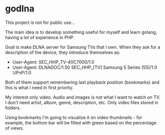 # godlna

This project is not for public use...

The main idea is to develop something useful for myself and learn golang, having a lot of experience in PHP.

Goal is make DLNA server for Samsung TVs that I own.
When they ask for a description of the device, they introduce themselves as: 

 - User-Agent: SEC_HHP_TV-40C7000/1.0
 - User-Agent: DLNADOC/1.50 SEC_HHP_[TV] Samsung 5 Series (55)/1.0 UPnP/1.0

Both of them support remembering last playback position (bookmarks) and this is what I need in first priority.

My interest only video. Audio and images is not what I want to watch on TV.
I don't need artist, album, genre, description, etc. Only video files stored in folders.

Using bookmarks I'm going to visualize it on video thumbnails -
for example, the bottom bar will be filled with green based on the percentage of views.

